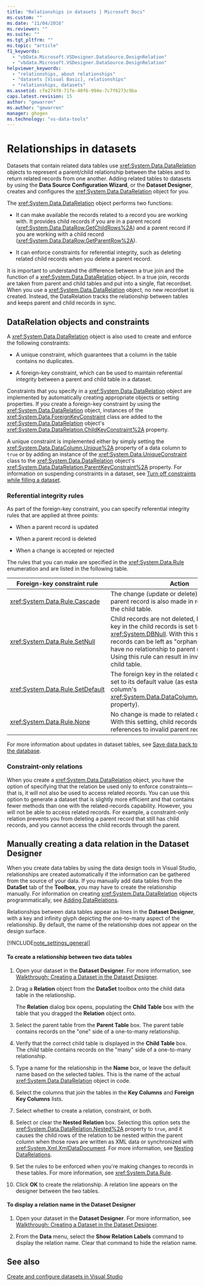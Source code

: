 ```yaml
---
title: "Relationships in datasets | Microsoft Docs"
ms.custom: ""
ms.date: "11/04/2016"
ms.reviewer: ""
ms.suite: ""
ms.tgt_pltfrm: ""
ms.topic: "article"
f1_keywords: 
  - "vbData.Microsoft.VSDesigner.DataSource.DesignRelation"
  - "vbdata.Microsoft.VSDesigner.DataSource.DesignRelation"
helpviewer_keywords: 
  - "relationships, about relationships"
  - "datasets [Visual Basic], relationships"
  - "relationships, datasets"
ms.assetid: cfe274f0-71fe-40f6-994e-7c7f6273c9ba
caps.latest.revision: 15
author: "gewarren"
ms.author: "gewarren"
manager: ghogen
ms.technology: "vs-data-tools"
---
```

# Relationships in datasets
Datasets that contain related data tables use <xref:System.Data.DataRelation> objects to represent a parent/child relationship between the tables and to return related records from one another. Adding related tables to datasets by using the **Data Source Configuration Wizard**, or the **Dataset Designer**, creates and configures the <xref:System.Data.DataRelation> object for you.  
  
The <xref:System.Data.DataRelation> object performs two functions:  
  
-   It can make available the records related to a record you are working with. It provides child records if you are in a parent record (<xref:System.Data.DataRow.GetChildRows%2A>) and a parent record if you are working with a child record (<xref:System.Data.DataRow.GetParentRow%2A>).  
  
-   It can enforce constraints for referential integrity, such as deleting related child records when you delete a parent record.  
  
It is important to understand the difference between a true join and the function of a <xref:System.Data.DataRelation> object. In a true join, records are taken from parent and child tables and put into a single, flat recordset. When you use a <xref:System.Data.DataRelation> object, no new recordset is created. Instead, the DataRelation tracks the relationship between tables and keeps parent and child records in sync.  
  
## DataRelation objects and constraints  
A <xref:System.Data.DataRelation> object is also used to create and enforce the following constraints:  
  
-   A unique constraint, which guarantees that a column in the table contains no duplicates.  
  
-   A foreign-key constraint, which can be used to maintain referential integrity between a parent and child table in a dataset.  
  
Constraints that you specify in a <xref:System.Data.DataRelation> object are implemented by automatically creating appropriate objects or setting properties. If you create a foreign-key constraint by using the <xref:System.Data.DataRelation> object, instances of the <xref:System.Data.ForeignKeyConstraint> class are added to the <xref:System.Data.DataRelation> object's <xref:System.Data.DataRelation.ChildKeyConstraint%2A> property.  
  
A unique constraint is implemented either by simply setting the <xref:System.Data.DataColumn.Unique%2A> property of a data column to `true` or by adding an instance of the <xref:System.Data.UniqueConstraint> class to the <xref:System.Data.DataRelation> object's <xref:System.Data.DataRelation.ParentKeyConstraint%2A> property. For information on suspending constraints in a dataset, see [Turn off constraints while filling a dataset](../data-tools/turn-off-constraints-while-filling-a-dataset.md).  
  
### Referential integrity rules  
As part of the foreign-key constraint, you can specify referential integrity rules that are applied at three points:  
  
-   When a parent record is updated  
  
-   When a parent record is deleted  
  
-   When a change is accepted or rejected  
  
The rules that you can make are specified in the <xref:System.Data.Rule> enumeration and are listed in the following table.  
  
|Foreign-key constraint rule|Action|  
|----------------------------------|------------|  
|<xref:System.Data.Rule.Cascade>|The change (update or delete) made to the parent record is also made in related records in the child table.|  
|<xref:System.Data.Rule.SetNull>|Child records are not deleted, but the foreign key in the child records is set to <xref:System.DBNull>. With this setting, child records can be left as "orphans"—that is, they have no relationship to parent records. **Note:**  Using this rule can result in invalid data in the child table.|  
|<xref:System.Data.Rule.SetDefault>|The foreign key in the related child records is set to its default value (as established by the column's <xref:System.Data.DataColumn.DefaultValue%2A> property).|  
|<xref:System.Data.Rule.None>|No change is made to related child records. With this setting, child records can contain references to invalid parent records.|  
  
For more information about updates in dataset tables, see [Save data back to the database](../data-tools/save-data-back-to-the-database.md).  
  
### Constraint-only relations  
When you create a <xref:System.Data.DataRelation> object, you have the option of specifying that the relation be used only to enforce constraints—that is, it will not also be used to access related records. You can use this option to generate a dataset that is slightly more efficient and that contains fewer methods than one with the related-records capability. However, you will not be able to access related records. For example, a constraint-only relation prevents you from deleting a parent record that still has child records, and you cannot access the child records through the parent.  
  
## Manually creating a data relation in the Dataset Designer  
When you create data tables by using the data design tools in Visual Studio, relationships are created automatically if the information can be gathered from the source of your data. If you manually add data tables from the **DataSet** tab of the **Toolbox**, you may have to create the relationship manually. For information on creating <xref:System.Data.DataRelation> objects programmatically, see [Adding DataRelations](/dotnet/framework/data/adonet/dataset-datatable-dataview/adding-datarelations).  
  
Relationships between data tables appear as lines in the **Dataset Designer**, with a key and infinity glyph depicting the one-to-many aspect of the relationship. By default, the name of the relationship does not appear on the design surface.  
  
[!INCLUDE[note_settings_general](../data-tools/includes/note_settings_general_md.md)]  
  
#### To create a relationship between two data tables  
  
1.  Open your dataset in the **Dataset Designer**. For more information, see [Walkthrough: Creating a Dataset in the Dataset Designer](walkthrough-creating-a-dataset-with-the-dataset-designer.md).  
  
2.  Drag a **Relation** object from the **DataSet** toolbox onto the child data table in the relationship.  
  
     The **Relation** dialog box opens, populating the **Child Table** box with the table that you dragged the **Relation** object onto.  
  
3.  Select the parent table from the **Parent Table** box. The parent table contains records on the "one" side of a one-to-many relationship.  
  
4.  Verify that the correct child table is displayed in the **Child Table** box. The child table contains records on the "many" side of a one-to-many relationship.  
  
5.  Type a name for the relationship in the **Name** box, or leave the default name based on the selected tables. This is the name of the actual <xref:System.Data.DataRelation> object in code.  
  
6.  Select the columns that join the tables in the **Key Columns** and **Foreign Key Columns** lists.  
  
7.  Select whether to create a relation, constraint, or both.   
  
8.  Select or clear the **Nested Relation** box. Selecting this option sets the <xref:System.Data.DataRelation.Nested%2A> property to `true`, and it causes the child rows of the relation to be nested within the parent column when those rows are written as XML data or synchronized with <xref:System.Xml.XmlDataDocument>. For more information, see [Nesting DataRelations](/dotnet/framework/data/adonet/dataset-datatable-dataview/nesting-datarelations).  
  
9. Set the rules to be enforced when you're making changes to records in these tables. For more information, see <xref:System.Data.Rule>.  
  
10. Click **OK** to create the relationship. A relation line appears on the designer between the two tables.  
  
#### To display a relation name in the Dataset Designer  
  
1.  Open your dataset in the **Dataset Designer**. For more information, see [Walkthrough: Creating a Dataset in the Dataset Designer](walkthrough-creating-a-dataset-with-the-dataset-designer.md).  
  
2.  From the **Data** menu, select the **Show Relation Labels** command to display the relation name. Clear that command to hide the relation name.

## See also
[Create and configure datasets in Visual Studio](../data-tools/create-and-configure-datasets-in-visual-studio.md)